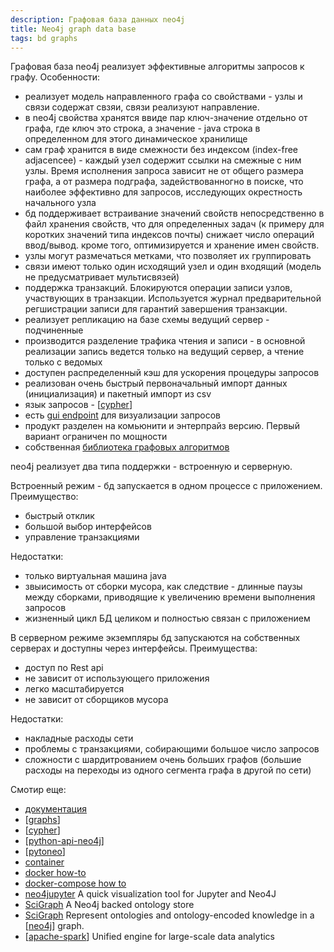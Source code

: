 ```yaml
---
description: Графовая база данных neo4j
title: Neo4j graph data base
tags: bd graphs
---
```

Графовая база neo4j реализует эффективные алгоритмы запросов к графу. Особенности:

- реализует модель направленного графа со свойствами - узлы и связи содержат свзяи, связи реализуют направление.
- в neo4j свойства хранятся ввиде пар ключ-значение отдельно от графа, где ключ это строка, а значение - java строка в определенном для этого динамическое хранилище
- сам граф хранится в виде смежности без индексом (index-free adjacencee) - каждый узел содержит ссылки на смежные с ним узлы. Время исполнения запроса зависит не от общего размера графа, а от размера подграфа, задействованногно в поиске, что наиболее эффективно для запросов, исследующих окрестность начального узла
- бд поддерживает встраивание значений свойств непосредственно в файл хранения свойств, что для определенных задач (к примеру для коротких значений типа индексов почты) снижает число операций ввод/вывод. кроме того, оптимизируется и хранение имен свойств.
- узлы могут размечаться метками, что позволяет их группировать
- связи имеют только один исходящий узел и один входящий (модель не предусматривает мультисвязей)
- поддержка транзакций. Блокируются операции записи узлов, участвующих в транзакции. Используется журнал предварительной регшистрации записи для гарантий завершения транзакции.
- реализует репликацию на базе схемы ведущий сервер - подчиненные
- производится разделение трафика чтения и записи - в основной реализации запись ведется только на ведущий сервер, а чтение только с ведомых
- доступен распределенный кэш для ускорения процедуры запросов
- реализован очень быстрый первоначальный импорт данных (инициализация) и пакетный импорт из csv
- язык запросов - [[cypher]]
- есть [gui endpoint](https://neo4j.com/developer/neo4j-browser/) для визуализации запросов
- продукт разделен на комьюнити и энтерпрайз версию. Первый вариант ограничен по мощности
- собственная [библиотека графовых алгоритмов](https://neo4j.com/developer/graph-data-science/graph-algorithms/)

neo4j реализует два типа поддержки - встроенную и серверную.

Встроенный режим - бд запускается в одном процессе с приложением. Преимущество:

- быстрый отклик
- большой выбор интерфейсов
- управление транзакциями

Недостатки:

- только виртуальная машина java
- звыисимость от сборки мусора, как следствие - длинные паузы между сборками, приводящие к увеличению времени выполнения запросов
- жизненный цикл БД целиком и полностью связан с приложением

В серверном режиме экземпляры бд запускаются на собственных серверах и доступны через интерфейсы. Преимущества:

- доступ по Rest api
- не зависит от использующего приложения
- легко масштабируется
- не зависит от сборщиков мусора

Недостатки:

- накладные расходы сети
- проблемы с транзакциями, собирающими большое число запросов
- сложности с шардитрованием очень больших графов (большие расходы на переходы из одного сегмента графа в другой по сети)

Смотир еще:

- [документация](https://neo4j.com/developer/graph-platform/)
- [[graphs]]
- [[cypher]]
- [[python-api-neo4j]]
- [[pytoneo]]
- [container](https://hub.docker.com/_/neo4j/?tab=description)
- [docker how-to](https://neo4j.com/developer/docker-run-neo4j/)
- [docker-compose how to](https://neo4j.com/labs/kafka/4.0/docker/)
- [neo4jupyter](https://github.com/merqurio/neo4jupyter) A quick visualization tool for Jupyter and Neo4J
- [SciGraph](https://github.com/SciGraph/SciGraph) A Neo4j backed ontology store
- [SciGraph](https://github.com/SciGraph/SciGraph) Represent ontologies and ontology-encoded knowledge in a [[neo4j]] graph.
- [[apache-spark]] Unified engine for large-scale data analytics

[//begin]: # "Autogenerated link references for markdown compatibility"
[cypher]: cypher "Cypher query language"
[graphs]: ../lists/graphs "Machine learning with graphs"
[cypher]: cypher "Cypher query language"
[python-api-neo4j]: python-api-neo4j "Python api for neo4j"
[pytoneo]: pytoneo "pytoneo client library and toolkit for working with neo4j"
[neo4j]: neo4j "Neo4j graph data base"
[apache-spark]: apache-spark "Unified engine for large-scale data analytics"
[//end]: # "Autogenerated link references"
[//begin]: # "Autogenerated link references for markdown compatibility"
[cypher]: cypher "Cypher query language"
[graphs]: ../lists/graphs "Machine learning with graphs"
[cypher]: cypher "Cypher query language"
[python-api-neo4j]: python-api-neo4j "Python api for neo4j"
[pytoneo]: pytoneo "pytoneo client library and toolkit for working with neo4j"
[neo4j]: neo4j "Neo4j graph data base"
[apache-spark]: apache-spark "Unified engine for large-scale data analytics"
[//end]: # "Autogenerated link references"